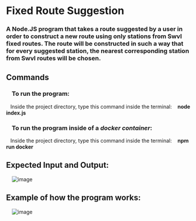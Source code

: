 # Fixed Route Suggestion

### A Node.JS program that takes a route suggested by a user in order to construct a new route using only stations from Swvl fixed routes. The route will be constructed in such a way that for every suggested station, the nearest corresponding station from Swvl routes will be chosen.

## Commands

### &nbsp;&nbsp;&nbsp;&nbsp;To run the program:
&nbsp;&nbsp;&nbsp;Inside the project directory, type this command inside the terminal: &nbsp;&nbsp; **node index.js**

### &nbsp;&nbsp;&nbsp;&nbsp;To run the program inside of a *docker container*:
&nbsp;&nbsp;&nbsp;Inside the project directory, type this command inside the terminal: &nbsp;&nbsp; **npm run docker**

## Expected Input and Output:

&nbsp;&nbsp;&nbsp;&nbsp;![image](https://user-images.githubusercontent.com/55856977/103098197-8d5d7500-4612-11eb-953b-111a49c61c23.png)

## Example of how the program works:

&nbsp;&nbsp;&nbsp;&nbsp;![image](https://user-images.githubusercontent.com/55856977/103098260-d01f4d00-4612-11eb-98e5-bdcf4d076850.png)
